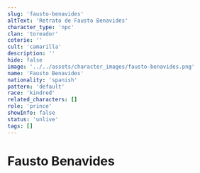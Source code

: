 ```yaml
---
slug: 'fausto-benavides'
altText: 'Retrato de Fausto Benavides'
character_type: 'npc'
clan: 'toreador'
coterie: ''
cult: 'camarilla'
description: ''
hide: false
image: '../../assets/character_images/fausto-benavides.png'
name: 'Fausto Benavides'
nationality: 'spanish'
pattern: 'default'
race: 'kindred'
related_characters: []
role: 'prince'
showInfo: false
status: 'unlive'
tags: []
---
```


# Fausto Benavides
